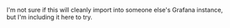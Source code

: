 I'm not sure if this will cleanly import into someone else's Grafana instance, but I'm including it here to try.
